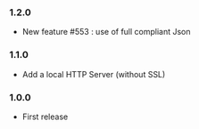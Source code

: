 ### 1.2.0
* New feature #553 : use of full compliant Json

### 1.1.0
* Add a local HTTP Server (without SSL)

### 1.0.0
* First release
